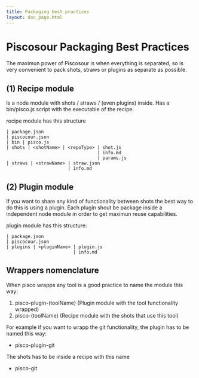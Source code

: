 ```yaml
---
title: Packaging best practices
layout: doc_page.html
---
```


# Piscosour Packaging Best Practices

The maximun power of Piscosour is when everything is separated, so is very convenient to pack shots, straws or plugins as separate as possible.

## (1) Recipe module

Is a node module with shots / straws / (even plugins) inside. Has a bin/pisco.js script with the executable of the recipe.

recipe module has this structure

```
| package.json
| piscocour.json
| bin | pisco.js
| shots | <shotName> | <repoType> | shot.js
                                  | info.md
                                  | params.js
| straws | <strawName> | straw.json
                       | info.md                                  
```

## (2) Plugin module

If you want to share any kind of functionality between shots the best way to do this is using a plugin. Each plugin shout be package inside a independent node module in order to get maximun reuse capabilities.

plugin module has this structure:

```
| package.json
| piscocour.json
| plugins | <pluginName> | plugin.js
                         | info.md
```

## Wrappers nomenclature

When pisco wrapps any tool is a good practice to name the module this way:

1. pisco-plugin-(toolName) (Plugin module with the tool functionality wrapped)
2. pisco-(toolName) (Recipe module with the shots that use this tool)

For example if you want to wrapp the git functionality, the plugin has to be named this way:

- pisco-plugin-git

The shots has to be inside a recipe with this name

- pisco-git
